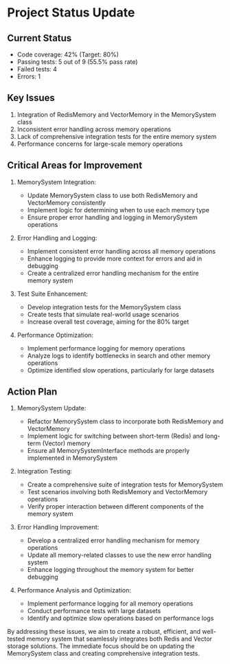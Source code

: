 # Project Status Update

## Current Status
- Code coverage: 42% (Target: 80%)
- Passing tests: 5 out of 9 (55.5% pass rate)
- Failed tests: 4
- Errors: 1

## Key Issues
1. Integration of RedisMemory and VectorMemory in the MemorySystem class
2. Inconsistent error handling across memory operations
3. Lack of comprehensive integration tests for the entire memory system
4. Performance concerns for large-scale memory operations

## Critical Areas for Improvement
1. MemorySystem Integration:
   - Update MemorySystem class to use both RedisMemory and VectorMemory consistently
   - Implement logic for determining when to use each memory type
   - Ensure proper error handling and logging in MemorySystem operations

2. Error Handling and Logging:
   - Implement consistent error handling across all memory operations
   - Enhance logging to provide more context for errors and aid in debugging
   - Create a centralized error handling mechanism for the entire memory system

3. Test Suite Enhancement:
   - Develop integration tests for the MemorySystem class
   - Create tests that simulate real-world usage scenarios
   - Increase overall test coverage, aiming for the 80% target

4. Performance Optimization:
   - Implement performance logging for memory operations
   - Analyze logs to identify bottlenecks in search and other memory operations
   - Optimize identified slow operations, particularly for large datasets

## Action Plan
1. MemorySystem Update:
   - Refactor MemorySystem class to incorporate both RedisMemory and VectorMemory
   - Implement logic for switching between short-term (Redis) and long-term (Vector) memory
   - Ensure all MemorySystemInterface methods are properly implemented in MemorySystem

2. Integration Testing:
   - Create a comprehensive suite of integration tests for MemorySystem
   - Test scenarios involving both RedisMemory and VectorMemory operations
   - Verify proper interaction between different components of the memory system

3. Error Handling Improvement:
   - Develop a centralized error handling mechanism for memory operations
   - Update all memory-related classes to use the new error handling system
   - Enhance logging throughout the memory system for better debugging

4. Performance Analysis and Optimization:
   - Implement performance logging for all memory operations
   - Conduct performance tests with large datasets
   - Identify and optimize slow operations based on performance logs

By addressing these issues, we aim to create a robust, efficient, and well-tested memory system that seamlessly integrates both Redis and Vector storage solutions. The immediate focus should be on updating the MemorySystem class and creating comprehensive integration tests.
